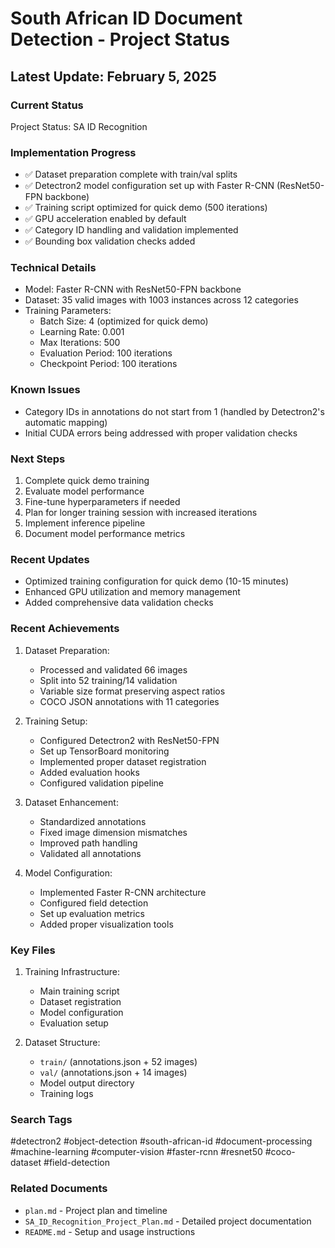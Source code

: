 # South African ID Document Detection - Project Status

## Latest Update: February 5, 2025

### Current Status
Project Status: SA ID Recognition

### Implementation Progress
- ✅ Dataset preparation complete with train/val splits
- ✅ Detectron2 model configuration set up with Faster R-CNN (ResNet50-FPN backbone)
- ✅ Training script optimized for quick demo (500 iterations)
- ✅ GPU acceleration enabled by default
- ✅ Category ID handling and validation implemented
- ✅ Bounding box validation checks added

### Technical Details
- Model: Faster R-CNN with ResNet50-FPN backbone
- Dataset: 35 valid images with 1003 instances across 12 categories
- Training Parameters:
  - Batch Size: 4 (optimized for quick demo)
  - Learning Rate: 0.001
  - Max Iterations: 500
  - Evaluation Period: 100 iterations
  - Checkpoint Period: 100 iterations

### Known Issues
- Category IDs in annotations do not start from 1 (handled by Detectron2's automatic mapping)
- Initial CUDA errors being addressed with proper validation checks

### Next Steps
1. Complete quick demo training
2. Evaluate model performance
3. Fine-tune hyperparameters if needed
4. Plan for longer training session with increased iterations
5. Implement inference pipeline
6. Document model performance metrics

### Recent Updates
- Optimized training configuration for quick demo (10-15 minutes)
- Enhanced GPU utilization and memory management
- Added comprehensive data validation checks

### Recent Achievements
1. Dataset Preparation:
   - Processed and validated 66 images
   - Split into 52 training/14 validation
   - Variable size format preserving aspect ratios
   - COCO JSON annotations with 11 categories

2. Training Setup:
   - Configured Detectron2 with ResNet50-FPN
   - Set up TensorBoard monitoring
   - Implemented proper dataset registration
   - Added evaluation hooks
   - Configured validation pipeline

3. Dataset Enhancement:
   - Standardized annotations
   - Fixed image dimension mismatches
   - Improved path handling
   - Validated all annotations

4. Model Configuration:
   - Implemented Faster R-CNN architecture
   - Configured field detection
   - Set up evaluation metrics
   - Added proper visualization tools

### Key Files
1. Training Infrastructure:
   - Main training script
   - Dataset registration
   - Model configuration
   - Evaluation setup

2. Dataset Structure:
   - `train/` (annotations.json + 52 images)
   - `val/` (annotations.json + 14 images)
   - Model output directory
   - Training logs

### Search Tags
#detectron2 #object-detection #south-african-id #document-processing #machine-learning #computer-vision #faster-rcnn #resnet50 #coco-dataset #field-detection

### Related Documents
- `plan.md` - Project plan and timeline
- `SA_ID_Recognition_Project_Plan.md` - Detailed project documentation
- `README.md` - Setup and usage instructions